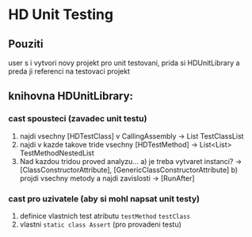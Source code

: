 # HD Unit Testing

## Pouziti
user s i vytvori novy projekt pro unit testovani, prida si HDUnitLibrary a preda ji referenci na testovaci projekt


## knihovna HDUnitLibrary:

### cast spousteci (zavadec unit testu)
1) najdi vsechny [HDTestClass] v CallingAssembly -> List<Type> TestClassList
2) najdi v kazde takove tride vsechny [HDTestMethod] -> List<List<MethodInfo>> TestMethodNestedList
3) Nad kazdou tridou proved analyzu...
  a) je treba vytvaret instanci? -> [ClassConstructorAttribute], [GenericClassConstructorAttribute]
  b) projdi vsechny metody a najdi zavislosti -> [RunAfter]

### cast pro uzivatele (aby si mohl napsat unit testy)

1) definice vlastnich test atributu `testMethod` `testClass`
2) vlastni `static class Assert` (pro provadeni testu)
